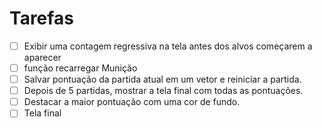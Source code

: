 # Tarefas

- [ ] Exibir uma contagem regressiva na tela antes dos alvos começarem a aparecer
- [ ] função recarregar Munição
- [ ] Salvar pontuação da partida atual em um vetor e reiniciar a partida.
- [ ] Depois de 5 partidas, mostrar a tela final com todas as pontuações.
- [ ] Destacar a maior pontuação com uma cor de fundo.
- [ ] Tela final